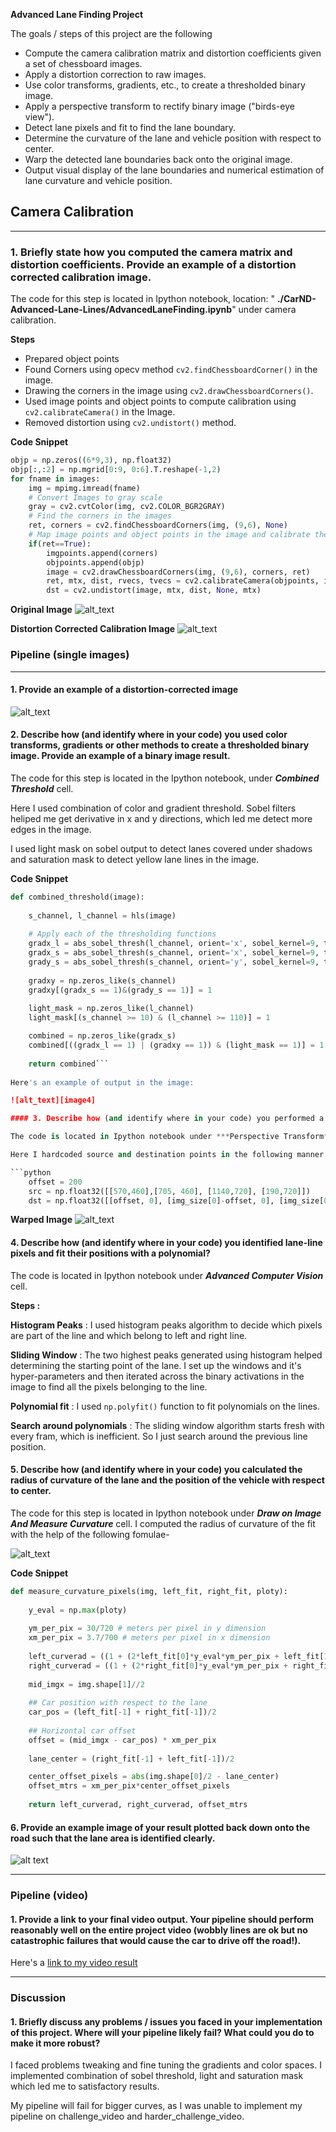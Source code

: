**Advanced Lane Finding Project**

The goals / steps of this project are the following

* Compute the camera calibration matrix and distortion coefficients given a set of chessboard images.
* Apply a distortion correction to raw images.
* Use color transforms, gradients, etc., to create a thresholded binary image.
* Apply a perspective transform to rectify binary image ("birds-eye view").
* Detect lane pixels and fit to find the lane boundary.
* Determine the curvature of the lane and vehicle position with respect to center.
* Warp the detected lane boundaries back onto the original image.
* Output visual display of the lane boundaries and numerical estimation of lane curvature and vehicle position.

[//]: # (Image References)
[image1]: ./camera_cal/calibration9.jpg "Original Image"
[image2]: ./output_images/cameraCalibration.jpg "Camera Calibration"
[image3]: ./output_images/undistort1.jpg "Undistort Image"
[image4]: ./output_images/threshold.jpg "Thresholded Image"
[image5]: ./output_images/perspective.jpg "Warped Image"
[image6]: ./output_images/lanes.jpg "Finding Lanes Image"
[image7]: ./output_images/formula.jpg "Formula"

## Camera Calibration
---

###  1.  Briefly state how you computed the camera matrix and distortion coefficients. Provide an example of a distortion corrected calibration image.

The code for this step is located in Ipython notebook, location: " **./CarND-Advanced-Lane-Lines/AdvancedLaneFinding.ipynb**" under camera calibration.  

**Steps**

* Prepared object points
* Found Corners using opecv method `cv2.findChessboardCorner()` in the image. 
* Drawing the corners in the image using `cv2.drawChessboardCorners()`.
* Used image points and object points to compute calibration using `cv2.calibrateCamera()` in the Image.
* Removed distortion using `cv2.undistort()` method.

**Code Snippet**
```python
objp = np.zeros((6*9,3), np.float32)
objp[:,:2] = np.mgrid[0:9, 0:6].T.reshape(-1,2)
for fname in images:
    img = mpimg.imread(fname)
    # Convert Images to gray scale
    gray = cv2.cvtColor(img, cv2.COLOR_BGR2GRAY)
    # Find the corners in the images
    ret, corners = cv2.findChessboardCorners(img, (9,6), None)
    # Map image points and object points in the image and calibrate the camera 
    if(ret==True):
        imgpoints.append(corners)
        objpoints.append(objp)
        image = cv2.drawChessboardCorners(img, (9,6), corners, ret)
        ret, mtx, dist, rvecs, tvecs = cv2.calibrateCamera(objpoints, imgpoints, gray.shape[::-1], None, None)
        dst = cv2.undistort(image, mtx, dist, None, mtx)
```
**Original Image**
![alt_text][image1]

**Distortion Corrected Calibration Image**
![alt_text][image2]

### Pipeline (single images)
---
#### 1.  Provide an example of a distortion-corrected image

![alt_text][image3]

#### 2.  Describe how (and identify where in your code) you used color transforms, gradients or other methods to create a thresholded binary image.  Provide an example of a binary image result.

The code for this step is located in the Ipython notebook, under ***Combined Threshold***  cell.

Here I used combination of color and gradient threshold. Sobel filters heliped me get derivative in x and y directions, which led me detect more edges in the image.

I used light mask on sobel output to detect lanes covered under shadows and saturation mask to detect yellow lane lines in the image.

**Code Snippet**
```python
def combined_threshold(image):
    
    s_channel, l_channel = hls(image)
    
    # Apply each of the thresholding functions
    gradx_l = abs_sobel_thresh(l_channel, orient='x', sobel_kernel=9, thresh=(25, 100))
    gradx_s = abs_sobel_thresh(s_channel, orient='x', sobel_kernel=9, thresh=(10, 200))
    grady_s = abs_sobel_thresh(s_channel, orient='y', sobel_kernel=9, thresh=(10, 200))
    
    gradxy = np.zeros_like(s_channel)
    gradxy[(gradx_s == 1)&(grady_s == 1)] = 1
    
    light_mask = np.zeros_like(l_channel)
    light_mask[(s_channel >= 10) & (l_channel >= 110)] = 1

    combined = np.zeros_like(gradx_s)
    combined[((gradx_l == 1) | (gradxy == 1)) & (light_mask == 1)] = 1
    
    return combined```
    
Here's an example of output in the image:

![alt_text][image4]

#### 3. Describe how (and identify where in your code) you performed a perspective transform and provide an example of a transformed image.

The code is located in Ipython notebook under ***Perspective Transform***  cell.

Here I hardcoded source and destination points in the following manner and then used `cv2.getPerspectiveTransform()` function to get the warped images.

```python
    offset = 200
    src = np.float32([[570,460],[705, 460], [1140,720], [190,720]])      
    dst = np.float32([[offset, 0], [img_size[0]-offset, 0], [img_size[0]-offset, img_size[1]], [offset, img_size[1]]])
```
**Warped Image**
![alt_text][image5]


#### 4. Describe how (and identify where in your code) you identified lane-line pixels and fit their positions with a polynomial?

The code is located in Ipython notebook under ***Advanced Computer Vision*** cell.

**Steps :**

**Histogram Peaks** : I used histogram peaks algorithm to decide which pixels are part of the line and which belong to left and right line.

**Sliding Window** : The two highest peaks generated using histogram helped determining the starting point of the lane. I set up the windows and it's hyper-parameters and then iterated across the binary activations in the image to find all the pixels belonging to the line.

**Polynomial fit** : I used `np.polyfit()` function to fit polynomials on the lines.

**Search around polynomials** : The sliding window algorithm starts fresh with every fram, which is inefficient. So I just search around the previous line position.


#### 5. Describe how (and identify where in your code) you calculated the radius of curvature of the lane and the position of the vehicle with respect to center.

The code for this step is located in Ipython notebook under ***Draw on Image And Measure Curvature*** cell. I computed the radius of curvature of the fit with the help of the following fomulae-

![alt_text][image7]

**Code Snippet**

```python
def measure_curvature_pixels(img, left_fit, right_fit, ploty):
    
    y_eval = np.max(ploty)
    
    ym_per_pix = 30/720 # meters per pixel in y dimension
    xm_per_pix = 3.7/700 # meters per pixel in x dimension
    
    left_curverad = ((1 + (2*left_fit[0]*y_eval*ym_per_pix + left_fit[1])**2)**1.5) / np.absolute(2*left_fit[0])
    right_curverad = ((1 + (2*right_fit[0]*y_eval*ym_per_pix + right_fit[1])**2)**1.5) / np.absolute(2*right_fit[0])
    
    mid_imgx = img.shape[1]//2
        
    ## Car position with respect to the lane
    car_pos = (left_fit[-1] + right_fit[-1])/2
    
    ## Horizontal car offset 
    offset = (mid_imgx - car_pos) * xm_per_pix
    
    lane_center = (right_fit[-1] + left_fit[-1])/2

    center_offset_pixels = abs(img.shape[0]/2 - lane_center)
    offset_mtrs = xm_per_pix*center_offset_pixels
    
    return left_curverad, right_curverad, offset_mtrs
```

#### 6. Provide an example image of your result plotted back down onto the road such that the lane area is identified clearly.

![alt text][image6]

---

### Pipeline (video)

#### 1. Provide a link to your final video output.  Your pipeline should perform reasonably well on the entire project video (wobbly lines are ok but no catastrophic failures that would cause the car to drive off the road!).

Here's a [link to my video result](./project_video_output.mp4)

---

### Discussion

#### 1. Briefly discuss any problems / issues you faced in your implementation of this project.  Where will your pipeline likely fail?  What could you do to make it more robust?

I faced problems tweaking and fine tuning the gradients and color spaces. I implemented combination of sobel threshold, light and saturation mask which led me to satisfactory results.

My pipeline will fail for bigger curves, as I was unable to implement my pipeline on challenge_video and harder_challenge_video.
